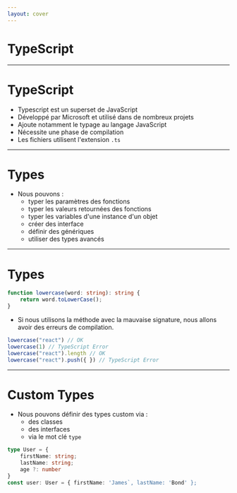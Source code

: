 ```yaml
---
layout: cover
---
```


# TypeScript

---

# TypeScript

* Typescript est un superset de JavaScript
* Développé par Microsoft et utilisé dans de nombreux projets
* Ajoute notamment le typage au langage JavaScript
* Nécessite une phase de compilation
* Les fichiers utilisent l'extension `.ts`

---

# Types

* Nous pouvons :
    * typer les paramètres des fonctions
    * typer les valeurs retournées des fonctions
    * typer les variables d'une instance d'un objet
    * créer des interface
    * définir des génériques
    * utiliser des types avancés

--- 

# Types

```typescript
function lowercase(word: string): string {
    return word.toLowerCase();
}
```

* Si nous utilisons la méthode avec la mauvaise signature, nous allons avoir des erreurs de compilation.

```typescript
lowercase("react") // OK
lowercase(1) // TypeScript Error
lowercase("react").length // OK
lowercase("react").push({ }) // TypeScript Error
```

---

# Custom Types

* Nous pouvons définir des types custom via :
    * des classes
    * des interfaces
    * via le mot clé `type`

```typescript
type User = {
    firstName: string;
    lastName: string;
    age ?: number
}
const user: User = { firstName: 'James`, lastName: 'Bond' };
```
